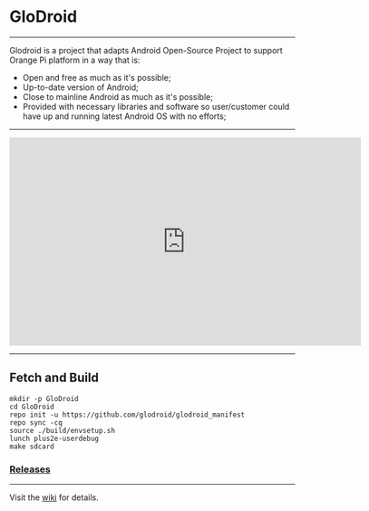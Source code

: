 
# GloDroid

---

Glodroid is a project that adapts Android Open-Source Project
to support Orange Pi platform in a way that is:

- Open and free as much as it's possible;
- Up-to-date version of Android;
- Close to mainline Android as much as it's possible;
- Provided with necessary libraries and software so user/customer
  could have up and running latest Android OS with no efforts;

---

<iframe
	name="GloDroid presentation"
	src="https://docs.google.com/presentation/d/e/2PACX-1vQud4_nsH-UFpPsVYR7IPTBDYwzyqr-JgiRL452GcZIvm_PXkGaeBMiccsOgaId9aT-dpoPXe4cR_-z/embed?start=true&loop=true&delayms=3000"
	frameborder="0"
	width="620"
	height="367"
	allowfullscreen="true"
	mozallowfullscreen="true"
	webkitallowfullscreen="true"
></iframe>

---

## Fetch and Build

```shell
mkdir -p GloDroid
cd GloDroid
repo init -u https://github.com/glodroid/glodroid_manifest
repo sync -cq
source ./build/envsetup.sh
lunch plus2e-userdebug
make sdcard
```

### [Releases](https://github.com/GloDroid/glodroid_manifest/releases)

---

Visit the [wiki](https://github.com/GloDroid/glodroid_manifest/wiki)
for details.
